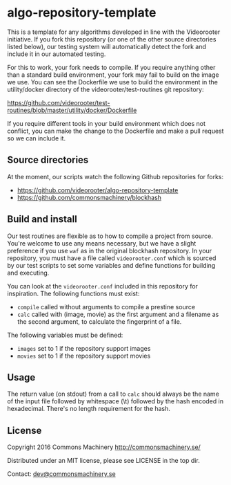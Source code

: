 algo-repository-template
========================

This is a template for any algorithms developed in line with the
Videorooter initiative. If you fork this repository (or one of the
other source directories listed below), our testing system will
automatically detect the fork and include it in our automated testing.

For this to work, your fork needs to compile. If you require anything
other than a standard build environment, your fork may fail to build
on the image we use. You can see the Dockerfile we use to build the
environment in the utility/docker directory of the
videorooter/test-routines git repository:

  https://github.com/videorooter/test-routines/blob/master/utility/docker/Dockerfile

If you require different tools in your build environment which does
not conflict, you can make the change to the Dockerfile and make a
pull request so we can include it.

Source directories
------------------

At the moment, our scripts watch the following Github repositories for
forks:

 * https://github.com/videorooter/algo-repository-template
 * https://github.com/commonsmachinery/blockhash

Build and install
-----------------

Our test routines are flexible as to how to compile a project
from source. You're welcome to use any means necessary, but we have a
slight preference if you use `waf` as in the original blockhash
repository. In your repository, you must have a file called
`videorooter.conf` which is sourced by our test scripts to set some
variables and define functions for building and executing.

You can look at the `videorooter.conf` included in this repository for
inspiration. The following functions must exist:

 * `compile` called without arguments to compile a prestine source
 * `calc` called with (image, movie) as the first argument and a
   filename as the second argument, to calculate the fingerprint of a
   file.

The following variables must be defined:

 * `images` set to 1 if the repository support images
 * `movies` set to 1 if the repository support movies

Usage
-----

The return value (on stdout) from a call to `calc` should always be the name
of the input file followed by whitespace (\t) followed by the hash
encoded in hexadecimal. There's no length requirement for the hash.

License
-------

Copyright 2016 Commons Machinery http://commonsmachinery.se/

Distributed under an MIT license, please see LICENSE in the top dir.

Contact: dev@commonsmachinery.se

